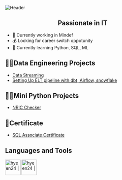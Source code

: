 
![Header](https://github.com/hyeen24/hyeen24/assets/81229303/dfa3ff0e-83b8-451e-ad82-a46f18de2e5b)
<h2 align = "center"> Passionate in IT</h2>

-  🏢 Currently working in Mindef
-  💰 Looking for career switch oppotunity
-  📖 Currently learning Python, SQL, ML



<h2>👨‍💻Data Engineering Projects</h2>

- [Data Streaming](https://github.com/hyeen24/Data-Streaming)
- [Setting Up ELT pipeline with dbt, Airflow, snowflake](https://github.com/hyeen24/ELT-pipeline)
  
<h2>👨‍💻Mini Python Projects</h2>

- [NRIC Checker](https://github.com/hyeen24/NRIC-Checker)

<h2>📄Certificate</h2>

- [SQL Associate Certificate](https://www.datacamp.com/certificate/SQA0014526598904)

<h2>Languages and Tools</h2>
<img align="left" alt="hyeen24 |" width="50px" src="https://www.svgrepo.com/show/376344/python.svg"/><img align="left" alt="hyeen24 |" width="50px" src="https://www.svgrepo.com/show/331761/sql-database-sql-azure.svg"/>

  
<!--
<h2> 🤳 Connect with me:</h2>

[<img align="left" alt="hyeen24 | YouTube" width="22px" src="https://cdn.jsdelivr.net/npm/simple-icons@v3/icons/youtube.svg" />][youtube]
[<img align="left" alt="hyeen24 | Twitter" width="22px" src="https://cdn.jsdelivr.net/npm/simple-icons@v3/icons/twitter.svg" />][twitter]
[<img align="left" alt="hyeen24 | LinkedIn" width="22px" src="https://cdn.jsdelivr.net/npm/simple-icons@v3/icons/linkedin.svg" />][linkedin]
[<img align="left" alt="hyeen24 | Instagram" width="22px" src="https://cdn.jsdelivr.net/npm/simple-icons@v3/icons/instagram.svg" />][instagram]


[youtube]: 
[instagram]: 
[linkedin]: https://linkedin.com/in/

**hyeen24/hyeen24** is a ✨ _special_ ✨ repository because its `README.md` (this file) appears on your GitHub profile.

Here are some ideas to get you started:

- 🔭 I’m currently working on ...
- 🌱 I’m currently learning ...
- 👯 I’m looking to collaborate on ...
- 🤔 I’m looking for help with ...
- 💬 Ask me about ...
- 📫 How to reach me: ...
- 😄 Pronouns: ...
- ⚡ Fun fact: ...
-->
